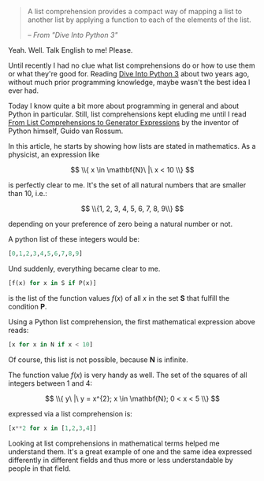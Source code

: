 <!-- 
.. title: List comprehensions for physicists
.. slug: list-comprehensions-for-physicists
.. date: 2016-11-25 9:45:40 UTC-06:00
.. tags: python, mathjax
.. category: 
.. link: 
.. description: 
.. type: text
-->

> A list comprehension provides a compact way of mapping a list to another list by applying a function to each of the elements of the list.
>
> – <cite>From "Dive Into Python 3"</cite>

Yeah. Well. Talk English to me! Please.

Until recently I had no clue what list comprehensions do or how to use them or what they're good for. Reading [Dive Into Python 3](http://www.diveintopython3.net/) about two years ago, without much prior programming knowledge, maybe wasn't the best idea I ever had.

Today I know quite a bit more about programming in general and about Python in particular. Still, list comprehensions kept eluding me until I read [From List Comprehensions to Generator Expressions](https://python-history.blogspot.mx/2010/06/from-list-comprehensions-to-generator.html) by the inventor of Python himself, Guido van Rossum.

In this article, he starts by showing how lists are stated in mathematics. As a physicist, an expression like

$$ \\{ x \in \mathbf{N}\ |\ x < 10 \\} $$

is perfectly clear to me. It's the set of all natural numbers that are smaller than 10, i.e.:

$$ \\{1, 2, 3, 4, 5, 6, 7, 8, 9\\} $$

depending on your preference of zero being a natural number or not.

A python list of these integers would be:

```python
[0,1,2,3,4,5,6,7,8,9]
```

Und suddenly, everything became clear to me.

```python
[f(x) for x in S if P(x)]
```

is the list of the function values $f(x)$ of all $x$ in the set $\mathbf{S}$ that fulfill the condition $\mathbf{P}$.

Using a Python list comprehension, the first mathematical expression above reads:

```python
[x for x in N if x < 10]
```

Of course, this list is not possible, because $\mathbf{N}$ is infinite.

The function value $f(x)$ is very handy as well. The set of the squares of all integers between 1 and 4:

$$ \\{ y\ |\ y = x^{2}; x \in \mathbf{N}; 0 < x < 5 \\} $$

expressed via a list comprehension is:

```python
[x**2 for x in [1,2,3,4]]
```

Looking at list comprehensions in mathematical terms helped me understand them. It's a great example of one and the same idea expressed differently in different fields and thus more or less understandable by people in that field.